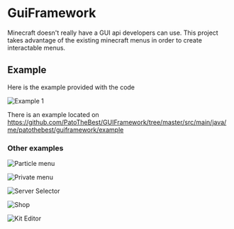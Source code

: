 # GuiFramework

Minecraft doesn't really have a GUI api developers can use. This project takes advantage of the existing minecraft menus in order to create interactable menus.

## Example

Here is the example provided with the code

![Example 1](https://i.imgur.com/mHD83ty.gif)

There is an example located on https://github.com/PatoTheBest/GUIFramework/tree/master/src/main/java/me/patothebest/guiframework/example

### Other examples


![Particle menu](https://i.imgur.com/X4lNu8f.gif)

![Private menu](https://i.imgur.com/gl4GC4h.gif)

![Server Selector](https://i.imgur.com/1BrQ5gi.gif)

![Shop](https://i.imgur.com/7eqIuwM.gif)

![Kit Editor](https://i.imgur.com/YXbc8dc.gif)